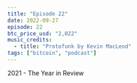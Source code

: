 ```yaml
---
title: "Episode 22"
date: 2022-09-27
episode: 22
btc_price_usd: "2,022"
music_credits:
  - title: "Protofunk by Kevin MacLeod"
tags: ["bitcoin", "podcast"]
---
```


2021 - The Year in Review